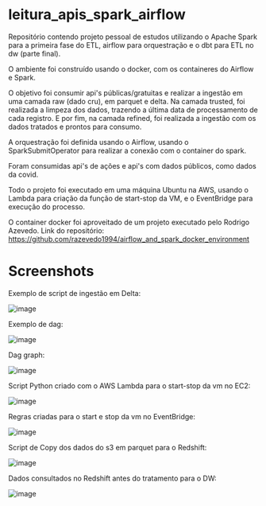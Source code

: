 # leitura_apis_spark_airflow
Repositório contendo projeto pessoal de estudos utilizando o Apache Spark para a primeira fase do ETL, airflow para orquestração e o dbt para ETL no dw (parte final).  

O ambiente foi construído usando o docker, com os containeres do Airflow e Spark.

O objetivo foi consumir api's públicas/gratuitas e realizar a ingestão em uma camada raw (dado cru), em parquet e delta. 
Na camada trusted, foi realizada a limpeza dos dados, trazendo a última data de processamento de cada registro. 
E por fim, na camada refined, foi realizada a ingestão com os dados tratados e prontos para consumo.

A orquestração foi definida usando o Airflow, usando o SparkSubmitOperator para realizar a conexão com o container do spark.

Foram consumidas api's de ações e api's com dados públicos, como dados da covid. 

Todo o projeto foi executado em uma máquina Ubuntu na AWS, usando o Lambda para criação da função de start-stop da VM, e o EventBridge para execução do processo. 

O container docker foi aproveitado de um projeto executado pelo Rodrigo Azevedo. Link do repositório: https://github.com/razevedo1994/airflow_and_spark_docker_environment

# Screenshots

Exemplo de script de ingestão em Delta:

![image](https://user-images.githubusercontent.com/86599110/201266504-ddedecb2-9ffa-480a-af1f-3c94b9cfd01c.png)

Exemplo de dag: 

![image](https://user-images.githubusercontent.com/86599110/201266638-36b851d6-2516-4a77-9cfa-dda2fe6316c4.png)

Dag graph: 

![image](https://user-images.githubusercontent.com/86599110/201266761-faab6a97-ec74-46d8-b86b-1028ab9cab68.png)

Script Python criado com o AWS Lambda para o start-stop da vm no EC2:

![image](https://user-images.githubusercontent.com/86599110/201267002-d7655ebe-8e30-42bd-acb9-b82661302526.png)

Regras criadas para o start e stop da vm no EventBridge:

![image](https://user-images.githubusercontent.com/86599110/201267141-c51e32fe-c828-4dd3-b308-edff232aa0d5.png)

Script de Copy dos dados do s3 em parquet para o Redshift: 

![image](https://user-images.githubusercontent.com/86599110/201267381-6e155f78-d53c-4817-abb5-47334fde24cd.png)

Dados consultados no Redshift antes do tratamento para o DW:

![image](https://user-images.githubusercontent.com/86599110/201267797-c286b6d8-a0ff-441a-9557-ace8966dfc41.png)
